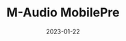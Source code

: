 ---
title: "M-Audio MobilePre"
linkTitle: "M-Audio MobilePre"
date: 2023-01-22
weight: 2
description: >
  En beskrivelse av et ekstra USB lydkort.
---